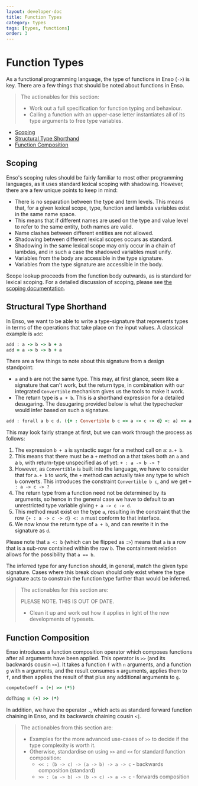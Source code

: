 ```yaml
---
layout: developer-doc
title: Function Types
category: types
tags: [types, functions]
order: 3
---
```


# Function Types

As a functional programming language, the type of functions in Enso (`->`) is
key. There are a few things that should be noted about functions in Enso.

> The actionables for this section:
>
> - Work out a full specification for function typing and behaviour.
> - Calling a function with an upper-case letter instantiates all of its type
>   arguments to free type variables.

<!-- MarkdownTOC levels="2,3" autolink="true" -->

- [Scoping](#scoping)
- [Structural Type Shorthand](#structural-type-shorthand)
- [Function Composition](#function-composition)

<!-- /MarkdownTOC -->

## Scoping

Enso's scoping rules should be fairly familiar to most other programming
languages, as it uses standard lexical scoping with shadowing. However, there
are a few unique points to keep in mind:

- There is no separation between the type and term levels. This means that, for
  a given lexical scope, type, function and lambda variables exist in the same
  name space.
- This means that if different names are used on the type and value level to
  refer to the same entity, both names are valid.
- Name clashes between different entities are not allowed.
- Shadowing between different lexical scopes occurs as standard.
- Shadowing in the same lexical scope may only occur in a chain of lambdas, and
  in such a case the shadowed variables must unify.
- Variables from the body are accessible in the type signature.
- Variables from the type signature are accessible in the body.

Scope lookup proceeds from the function body outwards, as is standard for
lexical scoping. For a detailed discussion of scoping, please see
[the scoping documentation](../semantics/scoping.md).

## Structural Type Shorthand

In Enso, we want to be able to write a type-signature that represents types in
terms of the operations that take place on the input values. A classical example
is `add`:

```ruby
add : a -> b -> b + a
add = a -> b -> b + a
```

There are a few things to note about this signature from a design standpoint:

- `a` and `b` are not the same type. This may, at first glance, seem like a
  signature that can't work, but the return type, in combination with our
  integrated `Convertible` mechanism gives us the tools to make it work.
- The return type is `a + b`. This is a shorthand expression for a detailed
  desugaring. The desugaring provided below is what the typechecker would infer
  based on such a signature.

```ruby
add : forall a b c d. ({+ : Convertible b c => a -> c -> d} <: a) => a -> b -> d
```

This may look fairly strange at first, but we can work through the process as
follows:

1. The expression `b + a` is syntactic sugar for a method call on a: `a.+ b`.
2. This means that there must be a `+` method on a that takes both an `a` and a
   `b`, with return-type unspecified as of yet: `+ : a -> b -> ?`
3. However, as `Convertible` is built into the language, we have to consider
   that for `a.+ b` to work, the `+` method can actually take any type to which
   `b` converts. This introduces the constraint `Convertible b c`, and we get
   `+ : a -> c -> ?`
4. The return type from a function need not be determined by its arguments, so
   hence in the general case we have to default to an unrestricted type variable
   giving `+ a -> c -> d`.
5. This method must exist on the type `a`, resulting in the constraint that the
   row `{+ : a -> c -> d} <: a` must conform to that interface.
6. We now know the return type of `a + b`, and can rewrite it in the signature
   as `d`.

Please note that `a <: b` (which can be flipped as `:>`) means that `a` is a row
that is a sub-row contained within the row `b`. The containment relation allows
for the possibility that `a == b`.

The inferred type for any function should, in general, match the given type
signature. Cases where this break down should only exist where the type
signature acts to constrain the function type further than would be inferred.

> The actionables for this section are:
>
> PLEASE NOTE. THIS IS OUT OF DATE.
>
> - Clean it up and work out how it applies in light of the new developments of
>   typesets.

## Function Composition

Enso introduces a function composition operator which composes functions after
all arguments have been applied. This operator is `>>` (and its backwards cousin
`<<`). It takes a function `f` with `n` arguments, and a function `g` with `m`
arguments, and the result consumes `n` arguments, applies them to `f`, and then
applies the result of that plus any additional arguments to `g`.

```ruby
computeCoeff = (+) >> (*5)

doThing = (+) >> (*)
```

In addition, we have the operator `.`, which acts as standard forward function
chaining in Enso, and its backwards chaining cousin `<|`.

> The actionables from this section are:
>
> - Examples for the more advanced use-cases of `>>` to decide if the type
>   complexity is worth it.
> - Otherwise, standardise on using `>>` and `<<` for standard function
>   composition:
>   - `<< : (b -> c) -> (a -> b) -> a -> c` - backwards composition (standard)
>   - `>> : (a -> b) -> (b -> c) -> a -> c` - forwards composition
